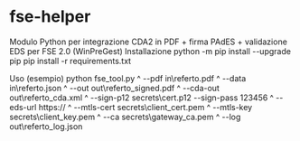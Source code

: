 # fse-helper
Modulo Python per integrazione CDA2 in PDF + firma PAdES + validazione EDS per FSE 2.0 (WinPreGest)
Installazione
python -m pip install --upgrade pip
pip install -r requirements.txt

Uso (esempio)
python fse_tool.py ^
  --pdf in\referto.pdf ^
  --data in\referto.json ^
  --out out\referto_signed.pdf ^
  --cda-out out\referto_cda.xml ^
  --sign-p12 secrets\cert.p12 --sign-pass 123456 ^
  --eds-url https://<endpoint-eds-di-test> ^
  --mtls-cert secrets\client_cert.pem ^
  --mtls-key secrets\client_key.pem ^
  --ca secrets\gateway_ca.pem ^
  --log out\referto_log.json
